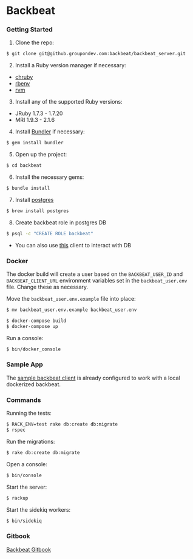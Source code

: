 # Backbeat

### Getting Started

1. Clone the repo:

  ```bash
  $ git clone git@github.groupondev.com:backbeat/backbeat_server.git
  ```

2. Install a Ruby version manager if necessary:
  - [chruby](https://github.com/postmodern/chruby#install)
  - [rbenv](https://github.com/sstephenson/rbenv/#installation)
  - [rvm](https://rvm.io/rvm/install/)

3. Install any of the supported Ruby versions:
  - JRuby 1.7.3 - 1.7.20
  - MRI 1.9.3 - 2.1.6

4. Install [Bundler](http://gembundler.com/) if necessary:

  ```bash
  $ gem install bundler
  ```

5. Open up the project:

  ```bash
  $ cd backbeat
  ```

6. Install the necessary gems:

  ```bash
  $ bundle install
  ```

7. Install [postgres](http://www.postgresql.org/download/macosx/)

  ```bash
  $ brew install postgres
  ```

8. Create backbeat role in postgres DB

  ```bash
  $ psql -c "CREATE ROLE backbeat"
  ```
  - You can also use [this](http://www.postgresql.org/ftp/pgadmin3/release/v1.20.0/osx/) client to interact with DB

### Docker

The docker build will create a user based on the `BACKBEAT_USER_ID` and `BACKBEAT_CLIENT_URL`
environment variables set in the `backbeat_user.env` file. Change these as necessary.

Move the `backbeat_user.env.example` file into place:

```bash
$ mv backbeat_user.env.example backbeat_user.env
```

```bash
$ docker-compose build
$ docker-compose up
```

Run a console:

```bash
$ bin/docker_console
```

### Sample App

The [sample backbeat client](https://github.groupondev.com/backbeat/backbeat_sample_ruby)
is already configured to work with a local dockerized backbeat.

### Commands

Running the tests:

```bash
$ RACK_ENV=test rake db:create db:migrate
$ rspec
```

Run the migrations:

```bash
$ rake db:create db:migrate
```

Open a console:

```bash
$ bin/console
```

Start the server:

```bash
$ rackup
```

Start the sidekiq workers:

```bash
$ bin/sidekiq
```

### Gitbook

[Backbeat Gitbook](https://github.groupondev.com/pages/finance-engineering/html/index.html)
